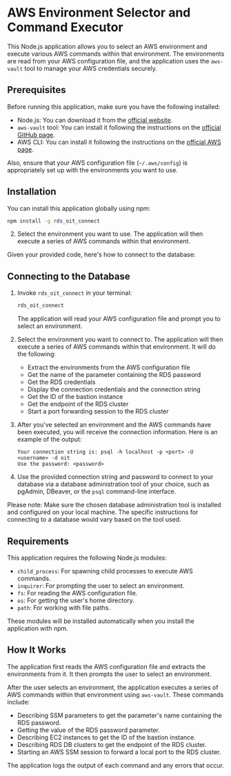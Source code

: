 # AWS Environment Selector and Command Executor

This Node.js application allows you to select an AWS environment and execute various AWS commands within that environment. The environments are read from your AWS configuration file, and the application uses the `aws-vault` tool to manage your AWS credentials securely.

## Prerequisites

Before running this application, make sure you have the following installed:

- Node.js: You can download it from the [official website](https://nodejs.org/).
- `aws-vault` tool: You can install it following the instructions on the [official GitHub page](https://github.com/99designs/aws-vault).
- AWS CLI: You can install it following the instructions on the [official AWS page](https://aws.amazon.com/cli/).

Also, ensure that your AWS configuration file (`~/.aws/config`) is appropriately set up with the environments you want to use.

## Installation

You can install this application globally using npm:

```bash
npm install -g rds_oit_connect
```

2. Select the environment you want to use. The application will then execute a series of AWS commands within that environment.

Given your provided code, here's how to connect to the database:

## Connecting to the Database

1. Invoke `rds_oit_connect` in your terminal:

   ```bash
   rds_oit_connect
   ```

   The application will read your AWS configuration file and prompt you to select an environment.

2. Select the environment you want to connect to. The application will then execute a series of AWS commands within that environment. It will do the following:

   - Extract the environments from the AWS configuration file
   - Get the name of the parameter containing the RDS password
   - Get the RDS credentials
   - Display the connection credentials and the connection string
   - Get the ID of the bastion instance
   - Get the endpoint of the RDS cluster
   - Start a port forwarding session to the RDS cluster

3. After you've selected an environment and the AWS commands have been executed, you will receive the connection information. Here is an example of the output:

   ```
   Your connection string is: psql -h localhost -p <port> -U <username> -d oit
   Use the password: <password>
   ```

4. Use the provided connection string and password to connect to your database via a database administration tool of your choice, such as pgAdmin, DBeaver, or the `psql` command-line interface.

Please note: Make sure the chosen database administration tool is installed and configured on your local machine. The specific instructions for connecting to a database would vary based on the tool used.

## Requirements

This application requires the following Node.js modules:

- `child_process`: For spawning child processes to execute AWS commands.
- `inquirer`: For prompting the user to select an environment.
- `fs`: For reading the AWS configuration file.
- `os`: For getting the user's home directory.
- `path`: For working with file paths.

These modules will be installed automatically when you install the application with npm.

## How It Works

The application first reads the AWS configuration file and extracts the environments from it. It then prompts the user to select an environment.

After the user selects an environment, the application executes a series of AWS commands within that environment using `aws-vault`. These commands include:

- Describing SSM parameters to get the parameter's name containing the RDS password.
- Getting the value of the RDS password parameter.
- Describing EC2 instances to get the ID of the bastion instance.
- Describing RDS DB clusters to get the endpoint of the RDS cluster.
- Starting an AWS SSM session to forward a local port to the RDS cluster.

The application logs the output of each command and any errors that occur.